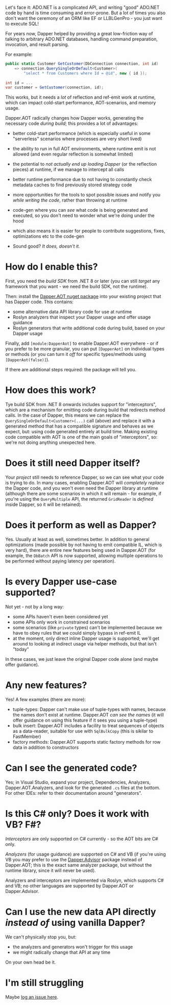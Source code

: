 Let's face it: ADO.NET is a complicated API, and writing "good" ADO.NET code by hand is time consuming and error-prone. But a lot of times you also don't want
the ceremony of an ORM like EF or LLBLGenPro - you just want to execute SQL!

For years now, Dapper helped by providing a great low-friction way of talking to arbitrary ADO.NET databases, handling command preparation, invocation, and result parsing.

For example:

``` c#
public static Customer GetCustomer(DbConnection connection, int id)
    => connection.QuerySingleOrDefault<Customer>(
        "select * from Customers where Id = @id", new { id });
    
int id = ...
var customer = GetCustomer(connection, id);
```

This works, but it needs a *lot* of reflection and ref-emit work at runtime, which can impact cold-start performance, AOT-scenarios, and memory usage.

Dapper.AOT radically changes how Dapper works, generating the necessary code *during build*; this provides a lot of advantages:

- better cold-start performance (which is especially useful in some "serverless" scenarios where processes are very short lived)
- the ability to run in full AOT environments, where runtime emit is not allowed (and even regular reflection is somewhat limited)
- the potential to *not actually end up loading Dapper* (or the reflection pieces) at runtime, if we manage to intercept all calls
- better runtime performance due to not having to constantly check metadata caches to find previously stored strategy code
- more opportunities for the tools to spot possible issues and notify you *while writing the code*, rather than throwing at runtime
- code-gen where you can *see* what code is being generated and executed, so you don't need to wonder what we're doing under the hood
- which also means it is easier for people to contribute suggestions, fixes, optimizations etc to the code-gen

- Sound good? *It does, doesn't it.*

# How do I enable this?

First, you need the *build SDK* from .NET 8 or later (you can still *target* any framework that you want - we need the build SDK, not the runtime).

Then: install the [Dapper.AOT nuget package](https://www.nuget.org/packages/Dapper.AOT) into your existing project that has Dapper code.
This contains:

- some alternative data API library code for use at runtime
- Roslyn analyzers that inspect your Dapper usage and offer usage guidance
- Roslyn generators that write additional code during build, based on your Dapper usage

Finally, add `[module:DapperAot]` to enable Dapper.AOT everywhere - or if you prefer to be more granular, you can put `[DapperAot]` on individual types or methods
(or you can turn it *off* for specific types/methods using `[DapperAot(false)]`).

If there are additional steps required: the package will tell you.

# How does this work?

Tye build SDK from .NET 8 onwards includes support for "interceptors", which are a mechanism for emitting code during build that redirects method calls. In
the case of Dapper, this means we can replace the `QuerySingleOrDefault<Customer>(...)` call (above) and replace it with a generated method that
has a compatible signature and behaves as we expect, but: using code generated entirely at build time. Making existing code compatible with AOT is
one of the main goals of "interceptors", so: we're not doing anything unexpected here.

# Does it still need Dapper itself?

Your *project* still needs to reference Dapper, so we can see what your code is trying to do. In many cases, enabling Dapper.AOT will *completely replace* the Dapper
code, and you won't even need the Dapper library at runtime (although there are some scenarios in which it will remain - for example, if you're using the `QueryMultiple`
API, the returned `GridReader` is *defined* inside Dapper, so it will be retained).

# Does it perform as well as Dapper?

Yes. Usually at least as well, sometimes better. In addition to general optimizations (made possible by not having to emit compatible IL, which is very hard), there are entire
new features being used in Dapper.AOT (for example, the `DbBatch` API is now supported, allowing multiple operations to be performed without paying latency per operation).

# Is every Dapper use-case supported?

Not yet - not by a long way:

- some APIs haven't even been considered yet
- some APIs only work in constrained scenarios
- some scenarios (like `private` types) can't be implemented because we have to obey rules that we could simply bypass in ref-emit IL
- at the moment, only direct inline Dapper usage is supported; we'll get around to looking at indirect usage via helper methods, but that isn't "today"

In these cases, we just leave the original Dapper code alone (and maybe offer guidance).

# Any new features?

Yes! A few examples (there are more):

- tuple-types: Dapper can't make use of tuple-types with names, because the names don't exist at runtime. Dapper.AOT *can see the names* (it will offer guidance on
using this feature if it sees you using a tuple-type)
- bulk insert: Dapper.AOT includes a facility to treat sequences of objects as a data-reader, suitable for use with `SqlBulkCopy` (this is sikilar to FastMember)
- factory methods: Dapper.AOT supports static factory methods for row data in addition to constructors

# Can I see the generated code?

Yes; in Visual Studio, expand your project, Dependencies, Analyzers, Dapper.AOT.Analyzers, and look for the generated `.cs` files at the bottom. For other IDEs: refer
to their documentation around "generators".

# Is this C# only? Does it work with VB? F#?

*Interceptors* are only supported on C# currently - so the AOT bits are C# only.

*Analyzers* (for usage guidance) are supported on C# and VB (if you're using VB you may prefer to use the [Dapper.Advisor](https://www.nuget.org/packages/Dapper.Advisor) package
instead of Dapper.AOT; this is the exact same analyzer package, but without the runtime library, since it will never be used).

Analyzers and interceptors are implemented via Roslyn, which supports C# and VB; no other languages are supported by Dapper.AOT or Dapper.Advisor.

# Can I use the new data API directly *instead of* using vanilla Dapper?

We can't physically stop you, but:

- the analyzers and generators won't trigger for this usage
- we might radically change that API at any time

On your own head be it.

# I'm still struggling

Maybe [log an issue here](https://github.com/DapperLib/DapperAOT/issues).
